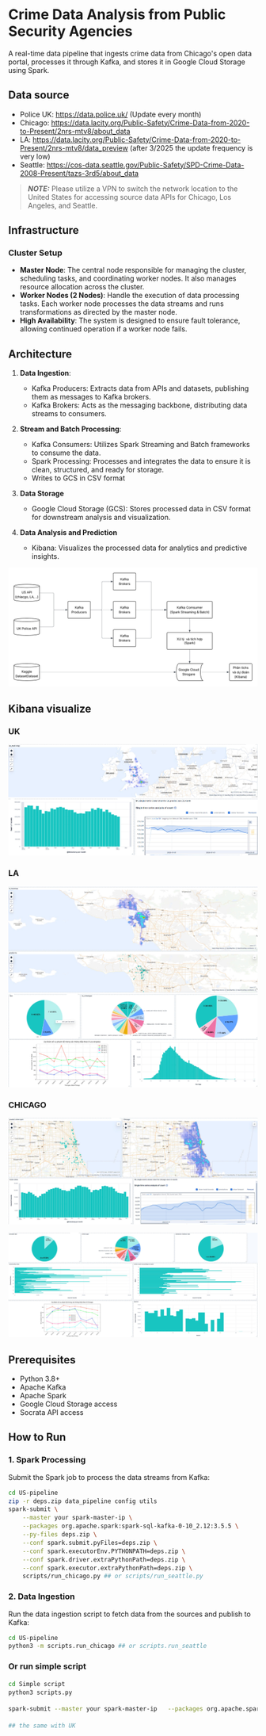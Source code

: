 # Crime Data Analysis from Public Security Agencies

A real-time data pipeline that ingests crime data from Chicago's open data portal, processes it through Kafka, and stores it in Google Cloud Storage using Spark.

## Data source
   - Police UK: https://data.police.uk/ (Update every month)
   - Chicago: https://data.lacity.org/Public-Safety/Crime-Data-from-2020-to-Present/2nrs-mtv8/about_data 
   - LA: https://data.lacity.org/Public-Safety/Crime-Data-from-2020-to-Present/2nrs-mtv8/data_preview (after 3/2025 the update frequency is very low)
   - Seattle: https://cos-data.seattle.gov/Public-Safety/SPD-Crime-Data-2008-Present/tazs-3rd5/about_data 
   > **_NOTE:_**  Please utilize a VPN to switch the network location to the United States for accessing source data APIs for Chicago, Los Angeles, and Seattle.

## Infrastructure

### Cluster Setup
   - **Master Node**: The central node responsible for managing the cluster, scheduling tasks, and coordinating worker nodes. It also manages resource allocation across the cluster.
   - **Worker Nodes (2 Nodes)**: Handle the execution of data processing tasks. Each worker node processes the data streams and runs transformations as directed by the master node.
   - **High Availability**: The system is designed to ensure fault tolerance, allowing continued operation if a worker node fails.

## Architecture

1. **Data Ingestion**: 
   - Kafka Producers: Extracts data from APIs and datasets, publishing them as messages to Kafka brokers.
   - Kafka Brokers: Acts as the messaging backbone, distributing data streams to consumers.

2. **Stream and Batch Processing**:
   - Kafka Consumers: Utilizes Spark Streaming and Batch frameworks to consume the data.
   - Spark Processing: Processes and integrates the data to ensure it is clean, structured, and ready for storage.
   - Writes to GCS in CSV format
3. **Data Storage**
   - Google Cloud Storage (GCS): Stores processed data in CSV format for downstream analysis and visualization.
4. **Data Analysis and Prediction**
   - Kibana: Visualizes the processed data for analytics and predictive insights.

![alt text](diagram.png)

## Kibana visualize

### UK
![alt text](<Kibanna visualize pic/UK-1.jpg>)
![alt text](<Kibanna visualize pic/UK-2.jpg>)

### LA
![alt text](<Kibanna visualize pic/LA-1.jpg>)
![alt text](<Kibanna visualize pic/LA-2.jpg>)

### CHICAGO
![alt text](<Kibanna visualize pic/CHIACGO-2.jpg>)

![alt text](<Kibanna visualize pic/CHIACGO-1.jpg>)


## Prerequisites

- Python 3.8+
- Apache Kafka
- Apache Spark
- Google Cloud Storage access
- Socrata API access



## How to Run

### 1. Spark Processing
Submit the Spark job to process the data streams from Kafka:

```bash
cd US-pipeline
zip -r deps.zip data_pipeline config utils
spark-submit \
    --master your spark-master-ip \
    --packages org.apache.spark:spark-sql-kafka-0-10_2.12:3.5.5 \
    --py-files deps.zip \
    --conf spark.submit.pyFiles=deps.zip \
    --conf spark.executorEnv.PYTHONPATH=deps.zip \
    --conf spark.driver.extraPythonPath=deps.zip \
    --conf spark.executor.extraPythonPath=deps.zip \
    scripts/run_chicago.py ## or scripts/run_seattle.py
```
### 2. Data Ingestion
Run the data ingestion script to fetch data from the sources and publish to Kafka:

```bash
cd US-pipeline
python3 -m scripts.run_chicago ## or scripts.run_seattle
```


### Or run simple script

```bash
cd Simple script
python3 scripts.py 

spark-submit --master your spark-master-ip   --packages org.apache.spark:spark-sql-kafka-0-10_2.12:3.5.5 stream_to_gcs.py

## the same with UK
```
